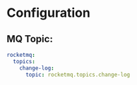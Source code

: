 # Configuration
## MQ Topic:
```yml
rocketmq:
  topics:
    change-log:
      topic: rocketmq.topics.change-log
```
